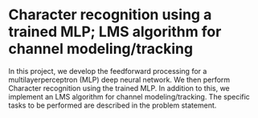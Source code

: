 # Character recognition using a trained MLP; LMS algorithm for channel modeling/tracking
In this project, we develop the feedforward processing for a multilayerperceptron (MLP) deep neural network. We then perform Character recognition using the trained MLP.
In addition to this, we implement an LMS algorithm for channel modeling/tracking. The specific tasks to be performed are described in the problem statement.
